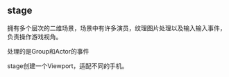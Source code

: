 ## stage

拥有多个层次的二维场景，场景中有许多演员，纹理图片处理以及输入输入事件，负责操作游戏视角。

处理的是Group和Actor的事件

stage创建一个Viewport，适配不同的手机。